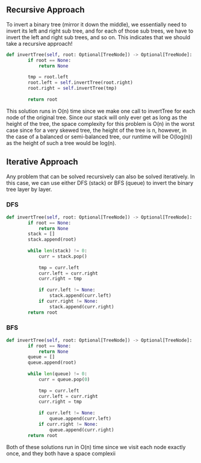 ## Recursive Approach
To invert a binary tree (mirror it down the middle), we essentially need to invert its left and right sub tree, and for each of those sub trees, we have to invert the left and right sub trees, and so on. This indicates that we should take a recursive approach!
``` python
def invertTree(self, root: Optional[TreeNode]) -> Optional[TreeNode]:
        if root == None:
            return None
  
        tmp = root.left
        root.left = self.invertTree(root.right)
        root.right = self.invertTree(tmp)
  
        return root
```
This solution runs in O(n) time since we make one call to invertTree for each node of the original tree. Since our stack will only ever get as long as the height of the tree, the space complexity for this problem is O(n) in the worst case since for a very skewed tree, the height of the tree is n, however, in the case of a balanced or semi-balanced tree, our runtime will be O(log(n)) as the height of such a tree would be log(n).
## Iterative Approach
Any problem that can be solved recursively can also be solved iteratively. In this case, we can use either DFS (stack) or BFS (queue) to invert the binary tree layer by layer.
### DFS
``` python
def invertTree(self, root: Optional[TreeNode]) -> Optional[TreeNode]:
        if root == None:
            return None
        stack = []
        stack.append(root)
  
        while len(stack) != 0:
            curr = stack.pop()
  
            tmp = curr.left
            curr.left = curr.right
            curr.right = tmp
  
            if curr.left != None:
                stack.append(curr.left)
            if curr.right != None:
                stack.append(curr.right)
        return root
```
### BFS
``` python
def invertTree(self, root: Optional[TreeNode]) -> Optional[TreeNode]:
        if root == None:
            return None
        queue = []
        queue.append(root)
  
        while len(queue) != 0:
            curr = queue.pop(0)
  
            tmp = curr.left
            curr.left = curr.right
            curr.right = tmp
  
            if curr.left != None:
                queue.append(curr.left)
            if curr.right != None:
                queue.append(curr.right)
        return root
```
Both of these solutions run in O(n) time since we visit each node exactly once, and they both have a space complexii